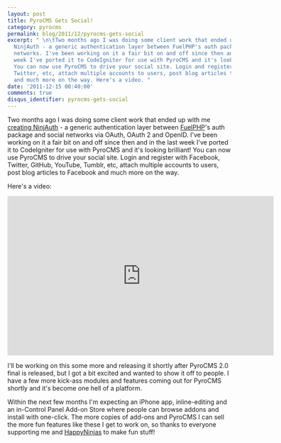 ```yaml
---
layout: post
title: PyroCMS Gets Social!
category: pyrocms
permalink: blog/2011/12/pyrocms-gets-social
excerpt: " \n\tTwo months ago I was doing some client work that ended up with me creating
  NinjAuth - a generic authentication layer between FuelPHP's auth package and social
  networks. I've been working on it a fair bit on and off since then and in the last
  week I've ported it to CodeIgniter for use with PyroCMS and it's looking brilliant!
  You can now use PyroCMS to drive your social site. Login and register with Facebook,
  Twitter, etc, attach multiple accounts to users, post blog articles to Facebook
  and much more on the way. Here's a video. "
date: '2011-12-15 00:40:00'
comments: true
disqus_identifier: pyrocms-gets-social
---
```


Two months ago I was doing some client work that ended up with me [creating NinjAuth](/blog/2011/09/ninjauth-social-integration-php) - a generic authentication layer between [FuelPHP](http://fuelphp.com/)'s auth package and social networks via OAuth, OAuth 2 and OpenID. I've been working on it a fair bit on and off since then and in the last week I've ported it to CodeIgniter for use with PyroCMS and it's looking brilliant! You can now use PyroCMS to drive your social site. Login and register with Facebook, Twitter, GitHub, YouTube, Tumblr, etc, attach multiple accounts to users, post blog articles to Facebook and much more on the way.

Here's a video:

<p><iframe allowfullscreen="" frameborder="0" height="360" mozallowfullscreen="" src="http://player.vimeo.com/video/33459969?color=ff9933" webkitallowfullscreen="" width="600"></iframe></p>

I'll be working on this some more and releasing it shortly after PyroCMS 2.0 final is released, but I got a bit excited and wanted to show it off to people. I have a few more kick-ass modules and features coming out for PyroCMS shortly and it's become one hell of a platform.

Within the next few months I'm expecting an iPhone app, inline-editing and an in-Control Panel Add-on Store where people can browse addons and install with one-click. The more copies of add-ons and PyroCMS I can sell the more fun features like these I get to work on, so thanks to everyone supporting me and [HappyNinjas](http://happyninjas.com/) to make fun stuff!